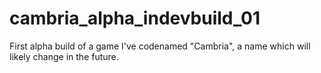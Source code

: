 # cambria_alpha_indevbuild_01
First alpha build of a game I've codenamed "Cambria", a name which will likely change in the future.
